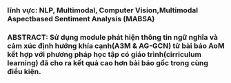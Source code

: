 
### lĩnh vực: NLP, Multimodal, Computer Vision,Multimodal Aspectbased Sentiment Analysis (MABSA)

### ABSTRACT: Sử dụng module phát hiện thông tin ngữ nghĩa và cảm xúc định hướng khía cạnh(A3M & AG-GCN) từ bài báo AoM kết hợp với phương pháp học tập có giáo trình(cirriculum learning) đã cho ra kết quả cao hơn bài báo gốc trong cùng điều kiện.
